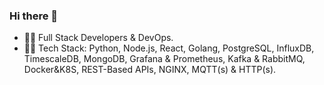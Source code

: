 ### Hi there 👋

- 🧑‍💻 Full Stack Developers & DevOps.
- 👨‍🎓 Tech Stack: Python, Node.js, React, Golang, PostgreSQL, InfluxDB, TimescaleDB, MongoDB, Grafana & Prometheus, Kafka & RabbitMQ, Docker&K8S, REST-Based APIs, NGINX, MQTT(s) & HTTP(s).

  
<!--
**luoyingjuntorino/luoyingjuntorino** is a ✨ _special_ ✨ repository because its `README.md` (this file) appears on your GitHub profile.

Here are some ideas to get you started:

- 🔭 I’m currently working on ...
- 🌱 I’m currently learning ...
- 👯 I’m looking to collaborate on ...
- 🤔 I’m looking for help with ...
- 💬 Ask me about ...
- 📫 How to reach me: ...
- 😄 Pronouns: ...
- ⚡ Fun fact: ...
-->
<!--
![Top Langs](https://github-readme-stats.vercel.app/api/top-langs/?username=luoyingjuntorino&layout=compact)
